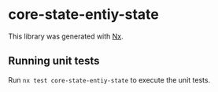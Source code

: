# core-state-entiy-state

This library was generated with [Nx](https://nx.dev).

## Running unit tests

Run `nx test core-state-entiy-state` to execute the unit tests.
